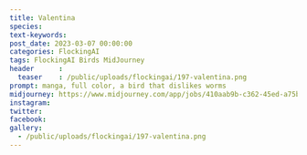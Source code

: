 ```yaml
---
title: Valentina
species: 
text-keywords: 
post_date: 2023-03-07 00:00:00
categories: FlockingAI
tags: FlockingAI Birds MidJourney 
header      :
  teaser    : /public/uploads/flockingai/197-valentina.png
prompt: manga, full color, a bird that dislikes worms 
midjourney: https://www.midjourney.com/app/jobs/410aab9b-c362-45ed-a75b-ea00c193e465
instagram: 
twitter: 
facebook: 
gallery: 
  - /public/uploads/flockingai/197-valentina.png
---
```


